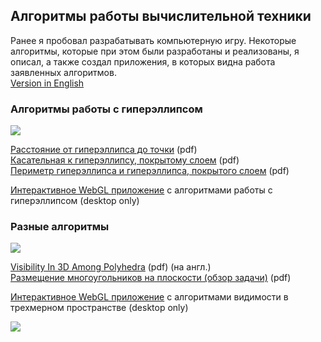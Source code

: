 
## Алгоритмы работы вычислительной техники

Ранее я пробовал разрабатывать компьютерную игру. Некоторые алгоритмы, которые при этом были разработаны и реализованы, я описал, а также создал приложения, в которых видна работа заявленных алгоритмов.<br>
[Version in English](/)


### Алгоритмы работы с гиперэллипсом

[<img src="https://apingis.github.io/img/hypercylinder1a.jpg">](https://apingis.github.io/img/hypercylinder1a-big.jpg)

[Расстояние от гиперэллипса до точки](https://apingis.github.io/papers/ru/Hyperellipse-ClosestPoint-202403-4-ru.pdf) (pdf)<br>
[Касательная к гиперэллипсу, покрытому слоем](https://apingis.github.io/papers/ru/CoatedHyperellipse-TangentPoint-202403-4-ru.pdf) (pdf)<br>
[Периметр гиперэллипса и гиперэллипса, покрытого слоем](https://apingis.github.io/papers/ru/Hyperellipse-Perimeter-202403-4-ru.pdf) (pdf)

[Интерактивное WebGL приложение](https://apingis.github.io/v2/index-demo1.html?lang=ru) с алгоритмами работы с гиперэллипсом (desktop only)


### Разные алгоритмы

[<img src="https://apingis.github.io/img/intersections.png">](https://apingis.github.io/img/intersections-big.png)

[Visibility In 3D Among Polyhedra](https://apingis.github.io/papers/VisibilityIn3DAmongPolyhedra-202406-2.pdf) (pdf) (на англ.)<br>
[Размещение многоугольников на плоскости (обзор задачи)](https://apingis.github.io/papers/ru/PolygonPlacement-Overview-202412-ru.pdf) (pdf)<br>

[Интерактивное WebGL приложение](https://apingis.github.io/v2/index-demo2.html?lang=ru) с алгоритмами видимости в трехмерном пространстве (desktop only)



[<img src="https://apingis.github.io/img/supportme.png">](https://www.patreon.com/apingis)

